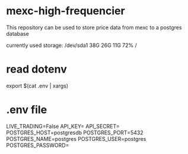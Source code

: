 # mexc-high-frequencier

This repository can be used to store price data from mexc to a postgres database

currently used storage:
/dev/sda1 38G 26G 11G 72% /

# read dotenv

export $(cat .env | xargs)

# .env file

LIVE_TRADING=False
API_KEY=
API_SECRET=
POSTGRES_HOST=postgresdb
POSTGRES_PORT=5432
POSTGRES_NAME=postgres
POSTGRES_USER=postgres
POSTGRES_PASSWORD=
